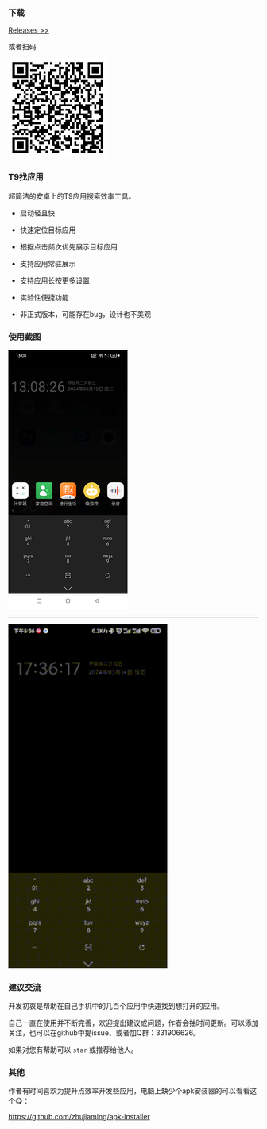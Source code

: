 ### 下载

[Releases >>](https://github.com/zhujiaming/T9AppFinder/releases)

或者扫码

![](/res/dc.png)


### T9找应用

超简洁的安卓上的T9应用搜索效率工具。

- 启动轻且快
- 快速定位目标应用
- 根据点击频次优先展示目标应用
- 支持应用常驻展示
- 支持应用长按更多设置
- 实验性便捷功能

- 非正式版本，可能存在bug，设计也不美观


### 使用截图

![](/res/ss.png)

----

![](/res/sss.gif)

### 建议交流

开发初衷是帮助在自己手机中的几百个应用中快速找到想打开的应用。

自己一直在使用并不断完善，欢迎提出建议或问题，作者会抽时间更新。可以添加关注，也可以在github中提issue、或者加Q群：331906626。

如果对您有帮助可以 `star` 或推荐给他人。

### 其他

作者有时间喜欢为提升点效率开发些应用，电脑上缺少个apk安装器的可以看看这个😋：

https://github.com/zhujiaming/apk-installer
